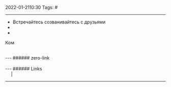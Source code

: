 2022-01-2110:30
Tags: #

---
-  Встречайтесь созванивайтесь с друзьями
- 
- 
Ком

</br>
---
###### zero-link </br>

</br>
---
###### Links </br>
 &emsp; | &emsp; 


---